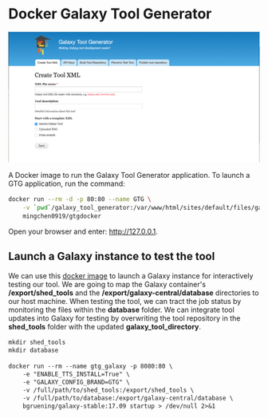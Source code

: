 # Docker Galaxy Tool Generator

![](images/gtg-home.png)

A Docker image to run the Galaxy Tool Generator application. To launch a GTG application, run the command:

```bash
docker run --rm -d -p 80:80 --name GTG \
    -v `pwd`/galaxy_tool_generator:/var/www/html/sites/default/files/galaxy_tool_repository \
    mingchen0919/gtgdocker
```

Open your browser and enter: http://127.0.0.1.

## Launch a Galaxy instance to test the tool

We can use this [docker image](https://github.com/bgruening/docker-galaxy-stable) to launch 
a Galaxy instance for interactively testing our tool. We are going to map the Galaxy 
container's **/export/shed_tools** and the **/export/galaxy-central/database** directories 
to our host machine. When testing the tool, we can tract the job status by monitoring the 
files within the **database** folder. We can integrate tool updates into Galaxy for testing by
overwriting the tool repository in the **shed_tools** folder with the updated **galaxy_tool_directory**.

```
mkdir shed_tools
mkdir database

docker run --rm --name gtg_galaxy -p 8080:80 \
	-e "ENABLE_TTS_INSTALL=True" \
	-e "GALAXY_CONFIG_BRAND=GTG" \
	-v /full/path/to/shed_tools:/export/shed_tools \
	-v /full/path/to/database:/export/galaxy-central/database \
	bgruening/galaxy-stable:17.09 startup > /dev/null 2>&1
```
